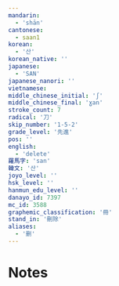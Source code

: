 ```yaml
---
mandarin:
  - 'shān'
cantonese:
  - saan1
korean:
  - '산'
korean_native: ''
japanese:
  - 'SAN'
japanese_nanori: ''
vietnamese:
middle_chinese_initial: 'ʃ'
middle_chinese_final: 'ɣan'
stroke_count: 7
radical: '刀'
skip_number: '1-5-2'
grade_level: '先進'
pos: ''
english:
  - 'delete'
羅馬字: 'san'
韓文: '산'
joyo_level: ''
hsk_level: ''
hanmun_edu_level: ''
danayo_id: 7397
mc_id: 3588
graphemic_classification: '冊'
stand_in: '刪除'
aliases:
  - '删'
---
```


# Notes

